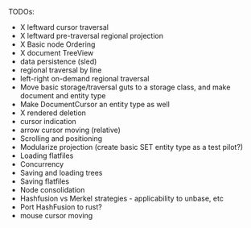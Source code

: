 TODOs:

- X leftward cursor traversal
- X leftward pre-traversal regional projection
- X Basic node Ordering
- X document TreeView
- data persistence (sled)
- regional traversal by line
- left-right on-demand regional traversal
- Move basic storage/traversal guts to a storage class, and make document and entity type
- Make DocumentCursor an entity type as well
- X rendered deletion
- cursor indication
- arrow cursor moving (relative)
- Scrolling and positioning
- Modularize projection (create basic SET entity type as a test pilot?)
- Loading flatfiles
- Concurrency
- Saving and loading trees
- Saving flatfiles
- Node consolidation
- Hashfusion vs Merkel strategies - applicability to unbase, etc
- Port HashFusion to rust?
- mouse cursor moving

